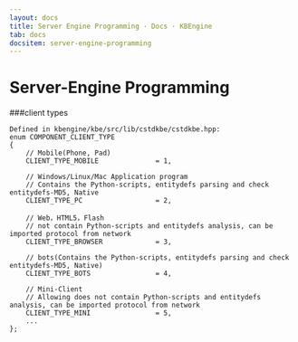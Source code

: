 ```yaml
---
layout: docs
title: Server Engine Programming · Docs · KBEngine
tab: docs
docsitem: server-engine-programming
---
```


Server-Engine Programming
====================


###client types

	Defined in kbengine/kbe/src/lib/cstdkbe/cstdkbe.hpp:
	enum COMPONENT_CLIENT_TYPE
	{
		// Mobile(Phone, Pad)
		CLIENT_TYPE_MOBILE				= 1,

		// Windows/Linux/Mac Application program
		// Contains the Python-scripts, entitydefs parsing and check entitydefs-MD5, Native
		CLIENT_TYPE_PC					= 2,

		// Web，HTML5，Flash
		// not contain Python-scripts and entitydefs analysis, can be imported protocol from network
		CLIENT_TYPE_BROWSER				= 3,

		// bots(Contains the Python-scripts, entitydefs parsing and check entitydefs-MD5, Native)
		CLIENT_TYPE_BOTS				= 4,

		// Mini-Client
		// Allowing does not contain Python-scripts and entitydefs analysis, can be imported protocol from network
		CLIENT_TYPE_MINI				= 5,
		...
	};
